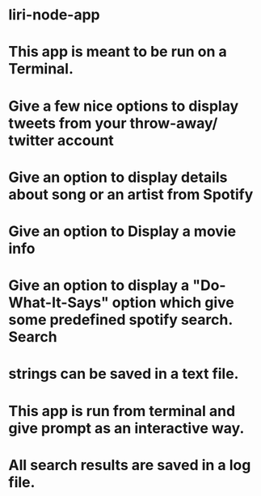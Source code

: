 # liri-node-app
# This app is meant to be run on a Terminal.
# Give a few nice options to display tweets from your throw-away/ twitter account
# Give an option to display details about song or an artist from Spotify
# Give an option to Display a movie info
# Give an option to display a "Do-What-It-Says" option which give some predefined spotify search. Search 
# strings can be saved in a text file.
# This app is run from terminal  and give prompt as an interactive way.
# All search results are saved in a log file.